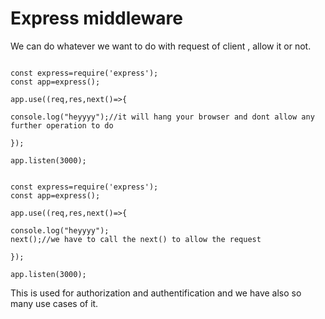 # Express middleware

We can do whatever we want to do with request of client , allow it or not.


```node

const express=require('express');
const app=express();

app.use((req,res,next()=>{

console.log("heyyyy");//it will hang your browser and dont allow any further operation to do 

});

app.listen(3000);

```

```node

const express=require('express');
const app=express();

app.use((req,res,next()=>{

console.log("heyyyy");
next();//we have to call the next() to allow the request

});

app.listen(3000);

```

This is used for authorization and authentification and we have also so many use cases of it.





